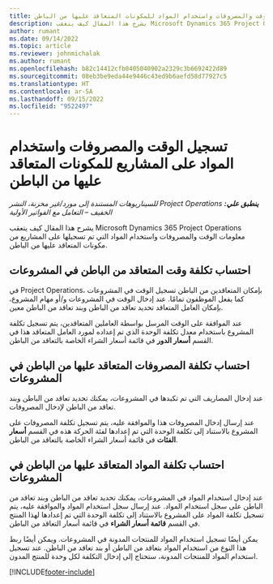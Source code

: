 ```yaml
---
title: تسجيل الوقت والمصروفات واستخدام المواد للمكونات المتعاقد عليها من الباطن
description: يشرح هذا المقال كيف يتعقب Microsoft Dynamics 365 Project Operations معلومات الوقت والمصروفات واستخدام المواد التي تم تسجيلها على المشاريع من مكونات المتعاقد عليها من الباطن.
author: rumant
ms.date: 09/14/2022
ms.topic: article
ms.reviewer: johnmichalak
ms.author: rumant
ms.openlocfilehash: b82c14412cfb0405040902a2329c3b6692422d89
ms.sourcegitcommit: 08eb3be9eda44e9446c43ed9b6aefd58d77927c5
ms.translationtype: HT
ms.contentlocale: ar-SA
ms.lasthandoff: 09/15/2022
ms.locfileid: "9522497"
---
```

# <a name="recording-time-expenses-and-material-usage-on-projects-for-subcontracted-components"></a>تسجيل الوقت والمصروفات واستخدام المواد على المشاريع للمكونات المتعاقد عليها من الباطن

_**ينطبق علي:** ‏‫Project Operations للسيناريوهات المستندة إلى مورد/غير مخزنة‬، ‏‫النشر الخفيف – التعامل مع الفواتير الأولية‬_

يشرح هذا المقال كيف يتعقب Microsoft Dynamics 365 Project Operations معلومات الوقت والمصروفات واستخدام المواد التي تم تسجيلها على المشاريع من مكونات المتعاقد عليها من الباطن.

## <a name="costing-for-subcontractor-time-on-projects"></a>احتساب تكلفة وقت المتعاقد من الباطن في المشروعات
في Project Operations، بإمكان المتعاقدين من الباطن تسجيل الوقت في المشروعات كما يفعل الموظفون تمامًا. عند إدخال الوقت في المشروعات و/أو مهام المشروع، بإمكان العامل المتعاقد تحديد تعاقد من الباطن وبند تعاقد من الباطن معين.

عند الموافقة على الوقت المرسل بواسطة العاملين المتعاقدين، يتم تسجيل تكلفة المشروع باستخدام معدل تكلفة الوحدة الذي تم إعداده لمورد العامل المتعاقد هذا في القسم **أسعار الدور** في قائمة أسعار الشراء الخاصة بالتعاقد من الباطن.

## <a name="costing-for-subcontracted-expenses-on-projects"></a>احتساب تكلفة المصروفات المتعاقد عليها من الباطن في المشروعات
عند إدخال المصاريف التي تم تكبدها في المشروعات، يمكنك تحديد تعاقد من الباطن وبند تعاقد من الباطن لإدخال المصروفات. 

عند إرسال إدخال المصروفات هذا والموافقة عليه، يتم تسجيل تكلفة المصروفات على المشروع بالاستناد إلى تكلفة الوحدة التي تم إعدادها لفئة الحركة هذه في القسم **أسعار الفئات** في قائمة أسعار الشراء الخاصة بالتعاقد من الباطن.

## <a name="costing-for-subcontracted-materials-on-projects"></a>احتساب تكلفة المواد المتعاقد عليها من الباطن في المشروعات
عند إدخال استخدام المواد في المشروعات، يمكنك تحديد تعاقد من الباطن وبند تعاقد من الباطن على سجل استخدام المواد. عند إرسال سجل استخدام المواد والموافقة عليه، يتم تسجيل تكلفة المواد على المشروع بالاستناد إلى تكلفة الوحدة التي تم إعدادها لهذا المنتج في القسم **قائمة أسعار الشراء** في قائمة أسعار التعاقد من الباطن.

يمكن أيضًا تسجيل استخدام المواد للمنتجات المدونة في المشروعات. ويمكن أيضًا ربط هذا النوع من استخدام المواد بتعاقد من الباطن أو بند تعاقد من الباطن. عند تسجيل استخدام المواد للمنتجات المدونة، ستحتاج إلى إدخال التكلفة لكل وحدة للمنتج المدون. 


[!INCLUDE[footer-include](../../includes/footer-banner.md)]
